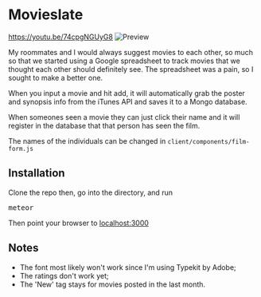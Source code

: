 # Movieslate
https://youtu.be/74cpgNGUyG8
![Preview](http://i.imgur.com/Dla9nbg.jpg)

My roommates and I would always suggest movies to each other, so much so that we started using a Google spreadsheet to track movies that we thought each other should definitely see. The spreadsheet was a pain, so I sought to make a better one.

When you input a movie and hit add, it will automatically grab the poster and synopsis info from the iTunes API and saves it to a Mongo database.

When someones seen a movie they can just click their name and it will register in the database that that person has seen the film.

The names of the individuals can be changed in <code>client/components/film-form.js</code>

## Installation

Clone the repo then, go into the directory, and run <pre>meteor</pre>
Then point your browser to [localhost:3000](http://localhost:3000)

## Notes

 - The font most likely won't work since I'm using Typekit by Adobe;
 - The ratings don't work yet;
 - The 'New' tag stays for movies posted in the last month.
